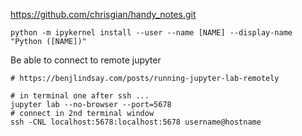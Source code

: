 https://github.com/chrisgian/handy_notes.git

```
python -m ipykernel install --user --name [NAME] --display-name "Python ([NAME])"
```


Be able to connect to remote jupyter
```
# https://benjlindsay.com/posts/running-jupyter-lab-remotely

# in terminal one after ssh ...
jupyter lab --no-browser --port=5678
# connect in 2nd terminal window
ssh -CNL localhost:5678:localhost:5678 username@hostname
```
